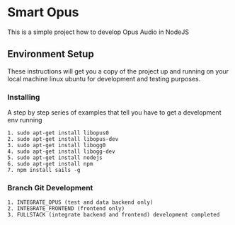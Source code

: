 # Smart Opus
This is a simple project how to develop Opus Audio in NodeJS

## Environment Setup
These instructions will get you a copy of the project up and running on your local machine linux ubuntu for development and testing purposes.

### Installing
A step by step series of examples that tell you have to get a development env running

```
1. sudo apt-get install libopus0
2. sudo apt-get install libopus-dev
3. sudo apt-get install libogg0
4. sudo apt-get install libogg-dev
5. sudo apt-get install nodejs
6. sudo apt-get install npm
7. npm install sails -g

```

### Branch Git Development

```
1. INTEGRATE_OPUS (test and data backend only)
2. INTEGRATE_FRONTEND (frontend only)
3. FULLSTACK (integrate backend and frontend) development completed

```
